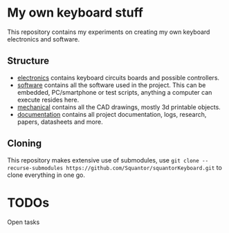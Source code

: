 # My own keyboard stuff
This repository contains my experiments on creating my own keyboard electronics and software.
## Structure
* [electronics](electronics/README.md) contains keyboard circuits boards and possible controllers.
* [software](software/README.md) contains all the software used in the project. This can be embedded, PC/smartphone or test scripts, anything a computer can execute resides here.
* [mechanical](mechanical/README.md) contains all the CAD drawings, mostly 3d printable objects.
* [documentation](documentation/index.md) contains all project documentation, logs, research, papers, datasheets and more.
## Cloning
This repository makes extensive use of submodules, use ```git clone --recurse-submodules https://github.com/Squantor/squantorKeyboard.git``` to clone everything in one go.
# TODOs
Open tasks
